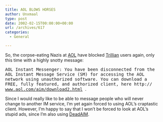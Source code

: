 ```yaml
---
title: AOL BLOWS HORSES
author: Unxmaal
type: post
date: 2002-02-15T00:00:00+00:00
url: /archives/617
categories:
  - General

---
```

So, the corpse-eating Nazis at [AOL][1] have blocked [Trillian][2] users again, only this time with a highly snotty message:

<tt>AOL Instant Messenger: You have been disconnected from the AOL Instant Message Service (SM) for accessing the AOL network using unauthorized software. You can download a FREE, fully featured, and authorized client, here http:// www.aol.com/aim/download2.html </tt>.

Since I would really like to be able to message people who will never change to another IM service, I&#8217;m yet again forced to using AOL&#8217;s craptastic client. However, I&#8217;m happy to say that I won&#8217;t be forced to look at AOL&#8217;s stupid ads, since I&#8217;m also using [DeadAIM][3].

 [1]: http://www.aol.com
 [2]: http://trillian.cc
 [3]: http://www.govital.net/~soz/aim.htm